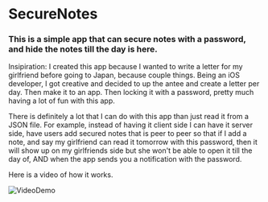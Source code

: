 # SecureNotes

### This is a simple app that can secure notes with a password, and hide the notes till the day is here.

Insipiration: I created this app because I wanted to write a letter for my girlfriend before going to Japan, because couple things. Being an iOS developer, I got creative and decided to up the antee and create a letter per day. Then make it to an app. Then locking it with a password, pretty much having a lot of fun with this app. 

There is definitely a lot that I can do with this app than just read it from a JSON file. For example, instead of having it client side I can have it server side, have users add secured notes that is peer to peer so that if I add a note, and say my girlfriend can read it tomorrow with this password, then it will show up on my girlfriends side but she won't be able to open it till the day of, AND when the app sends you a notification with the password. 

Here is a video of how it works. 

![VideoDemo](https://youtu.be/wmhWWBjKDSg)